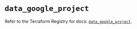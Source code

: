 # `data_google_project`

Refer to the Terraform Registry for docs: [`data_google_project`](https://registry.terraform.io/providers/hashicorp/google/6.17.0/docs/data-sources/project).
